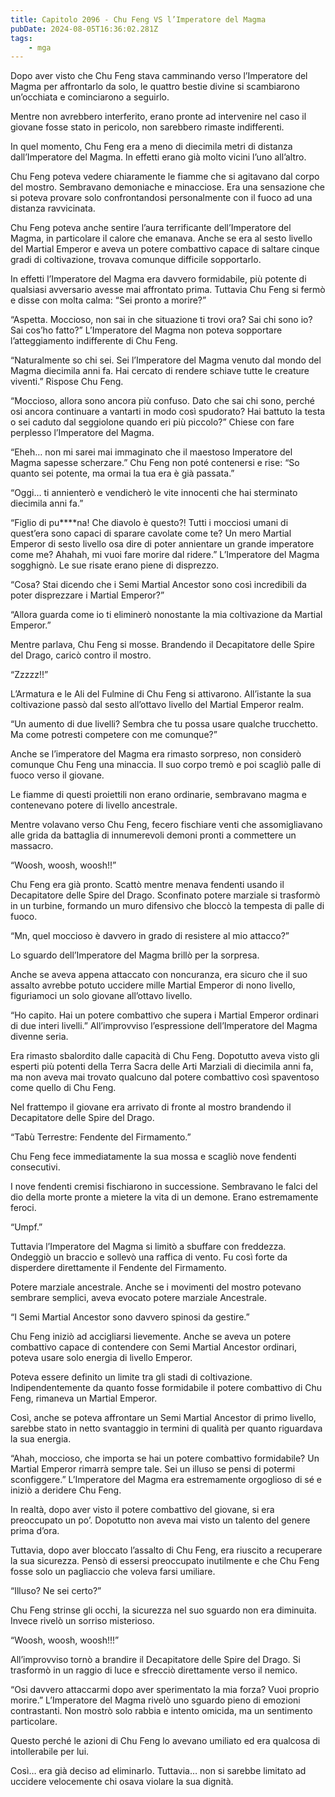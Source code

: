 ```yaml
---
title: Capitolo 2096 - Chu Feng VS l’Imperatore del Magma
pubDate: 2024-08-05T16:36:02.281Z
tags:
    - mga
---
```



Dopo aver visto che Chu Feng stava camminando verso l’Imperatore del Magma per affrontarlo da solo, le quattro bestie divine si scambiarono un’occhiata e cominciarono a seguirlo.

Mentre non avrebbero interferito, erano pronte ad intervenire nel caso il giovane fosse stato in pericolo, non sarebbero rimaste indifferenti.

In quel momento, Chu Feng era a meno di diecimila metri di distanza dall’Imperatore del Magma. In effetti erano già molto vicini l’uno all’altro.

Chu Feng poteva vedere chiaramente le fiamme che si agitavano dal corpo del mostro. Sembravano demoniache e minacciose. Era una sensazione che si poteva provare solo confrontandosi personalmente con il fuoco ad una distanza ravvicinata.

Chu Feng poteva anche sentire l’aura terrificante dell’Imperatore del Magma, in particolare il calore che emanava. Anche se era al sesto livello del Martial Emperor e aveva un potere combattivo capace di saltare cinque gradi di coltivazione, trovava comunque difficile sopportarlo.

In effetti l’Imperatore del Magma era davvero formidabile, più potente di qualsiasi avversario avesse mai affrontato prima. Tuttavia Chu Feng si fermò e disse con molta calma: “Sei pronto a morire?”

“Aspetta. Moccioso, non sai in che situazione ti trovi ora? Sai chi sono io? Sai cos’ho fatto?” L’Imperatore del Magma non poteva sopportare l’atteggiamento indifferente di Chu Feng.

“Naturalmente so chi sei. Sei l’Imperatore del Magma venuto dal mondo del Magma diecimila anni fa. Hai cercato di rendere schiave tutte le creature viventi.” Rispose Chu Feng.

“Moccioso, allora sono ancora più confuso. Dato che sai chi sono, perché osi ancora continuare a vantarti in modo così spudorato? Hai battuto la testa o sei caduto dal seggiolone quando eri più piccolo?” Chiese con fare perplesso l’Imperatore del Magma.

“Eheh… non mi sarei mai immaginato che il maestoso Imperatore del Magma sapesse scherzare.” Chu Feng non poté contenersi e rise: “So quanto sei potente, ma ormai la tua era è già passata.”

“Oggi… ti annienterò e vendicherò le vite innocenti che hai sterminato diecimila anni fa.”

“Figlio di pu****na! Che diavolo è questo?! Tutti i mocciosi umani di quest’era sono capaci di sparare cavolate come te? Un mero Martial Emperor di sesto livello osa dire di poter annientare un grande imperatore come me? Ahahah, mi vuoi fare morire dal ridere.” L’Imperatore del Magma sogghignò. Le sue risate erano piene di disprezzo.

“Cosa? Stai dicendo che i Semi Martial Ancestor sono così incredibili da poter disprezzare i Martial Emperor?”

“Allora guarda come io ti eliminerò nonostante la mia coltivazione da Martial Emperor.”

Mentre parlava, Chu Feng si mosse. Brandendo il Decapitatore delle Spire del Drago, caricò contro il mostro.

“Zzzzz!!”

L’Armatura e le Ali del Fulmine di Chu Feng si attivarono. All’istante la sua coltivazione passò dal sesto all’ottavo livello del Martial Emperor realm.

“Un aumento di due livelli? Sembra che tu possa usare qualche trucchetto. Ma come potresti competere con me comunque?”

Anche se l’imperatore del Magma era rimasto sorpreso, non considerò comunque Chu Feng una minaccia. Il suo corpo tremò e poi scagliò palle di fuoco verso il giovane.

Le fiamme di questi proiettili non erano ordinarie, sembravano magma e contenevano potere di livello ancestrale.

Mentre volavano verso Chu Feng, fecero fischiare venti che assomigliavano alle grida da battaglia di innumerevoli demoni pronti a commettere un massacro.

“Woosh, woosh, woosh!!”

Chu Feng era già pronto. Scattò mentre menava fendenti usando il Decapitatore delle Spire del Drago. Sconfinato potere marziale si trasformò in un turbine, formando un muro difensivo che bloccò la tempesta di palle di fuoco.

“Mn, quel moccioso è davvero in grado di resistere al mio attacco?”

Lo sguardo dell’Imperatore del Magma brillò per la sorpresa.

Anche se aveva appena attaccato con noncuranza, era sicuro che il suo assalto avrebbe potuto uccidere mille Martial Emperor di nono livello, figuriamoci un solo giovane all’ottavo livello.

“Ho capito. Hai un potere combattivo che supera i Martial Emperor ordinari di due interi livelli.” All’improvviso l’espressione dell’Imperatore del Magma divenne seria.

Era rimasto sbalordito dalle capacità di Chu Feng. Dopotutto aveva visto gli esperti più potenti della Terra Sacra delle Arti Marziali di diecimila anni fa, ma non aveva mai trovato qualcuno dal potere combattivo così spaventoso come quello di Chu Feng.

Nel frattempo il giovane era arrivato di fronte al mostro brandendo il Decapitatore delle Spire del Drago.

“Tabù Terrestre: Fendente del Firmamento.”

Chu Feng fece immediatamente la sua mossa e scagliò nove fendenti consecutivi.

I nove fendenti cremisi fischiarono in successione. Sembravano le falci del dio della morte pronte a mietere la vita di un demone. Erano estremamente feroci.

“Umpf.”

Tuttavia l’Imperatore del Magma si limitò a sbuffare con freddezza. Ondeggiò un braccio e sollevò una raffica di vento. Fu così forte da disperdere direttamente il Fendente del Firmamento.

Potere marziale ancestrale. Anche se i movimenti del mostro potevano sembrare semplici, aveva evocato potere marziale Ancestrale.

“I Semi Martial Ancestor sono davvero spinosi da gestire.”

Chu Feng iniziò ad accigliarsi lievemente. Anche se aveva un potere combattivo capace di contendere con Semi Martial Ancestor ordinari, poteva usare solo energia di livello Emperor.

Poteva essere definito un limite tra gli stadi di coltivazione. Indipendentemente da quanto fosse formidabile il potere combattivo di Chu Feng, rimaneva un Martial Emperor.

Così, anche se poteva affrontare un Semi Martial Ancestor di primo livello, sarebbe stato in netto svantaggio in termini di qualità per quanto riguardava la sua energia.

“Ahah, moccioso, che importa se hai un potere combattivo formidabile? Un Martial Emperor rimarrà sempre tale. Sei un illuso se pensi di potermi sconfiggere.” L’Imperatore del Magma era estremamente orgoglioso di sé e iniziò a deridere Chu Feng.

In realtà, dopo aver visto il potere combattivo del giovane, si era preoccupato un po’. Dopotutto non aveva mai visto un talento del genere prima d’ora.

Tuttavia, dopo aver bloccato l’assalto di Chu Feng, era riuscito a recuperare la sua sicurezza. Pensò di essersi preoccupato inutilmente e che Chu Feng fosse solo un pagliaccio che voleva farsi umiliare.

“Illuso? Ne sei certo?”

Chu Feng strinse gli occhi, la sicurezza nel suo sguardo non era diminuita. Invece rivelò un sorriso misterioso.

“Woosh, woosh, woosh!!!”

All’improvviso tornò a brandire il Decapitatore delle Spire del Drago. Si trasformò in un raggio di luce e sfrecciò direttamente verso il nemico.

“Osi davvero attaccarmi dopo aver sperimentato la mia forza? Vuoi proprio morire.” L’Imperatore del Magma rivelò uno sguardo pieno di emozioni contrastanti. Non mostrò solo rabbia e intento omicida, ma un sentimento particolare.

Questo perché le azioni di Chu Feng lo avevano umiliato ed era qualcosa di intollerabile per lui.

Così… era già deciso ad eliminarlo. Tuttavia… non si sarebbe limitato ad uccidere velocemente chi osava violare la sua dignità.


